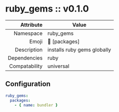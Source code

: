 # ruby_gems :: v0.1.0

| Attribute     | Value |
|--------------:|----|
| Namespace     | ruby_gems |
| Emoji         | 💎 [packages]  |
| Description   | installs ruby gems globally |
| Dependencies  | ruby  |
| Compatability | universal  |

## Configuration

```yml
ruby_gems:
  packages:
    - { name: bundler }
```
